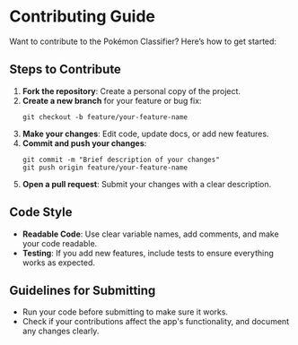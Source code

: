 # Contributing Guide

Want to contribute to the Pokémon Classifier? Here’s how to get started:

## Steps to Contribute

1. **Fork the repository**: Create a personal copy of the project.
2. **Create a new branch** for your feature or bug fix:
   ```
   git checkout -b feature/your-feature-name
   ```
3. **Make your changes**: Edit code, update docs, or add new features.
4. **Commit and push your changes**:
    ```
    git commit -m "Brief description of your changes"
    git push origin feature/your-feature-name
    ```
5. **Open a pull request**: Submit your changes with a clear description.

## Code Style

- **Readable Code**: Use clear variable names, add comments, and make your code readable.
- **Testing**: If you add new features, include tests to ensure everything works as expected.

## Guidelines for Submitting

- Run your code before submitting to make sure it works.
- Check if your contributions affect the app's functionality, and document any changes clearly.